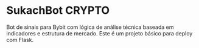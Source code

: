 # SukachBot CRYPTO

Bot de sinais para Bybit com lógica de análise técnica baseada em indicadores e estrutura de mercado.
Este é um projeto básico para deploy com Flask.

